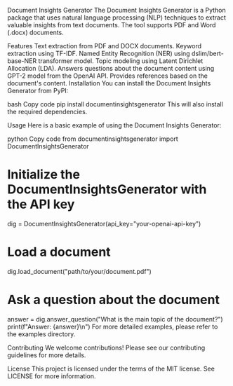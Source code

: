 Document Insights Generator
The Document Insights Generator is a Python package that uses natural language processing (NLP) techniques to extract valuable insights from text documents. The tool supports PDF and Word (.docx) documents.

Features
Text extraction from PDF and DOCX documents.
Keyword extraction using TF-IDF.
Named Entity Recognition (NER) using dslim/bert-base-NER transformer model.
Topic modeling using Latent Dirichlet Allocation (LDA).
Answers questions about the document content using GPT-2 model from the OpenAI API.
Provides references based on the document's content.
Installation
You can install the Document Insights Generator from PyPI:

bash
Copy code
pip install documentinsightsgenerator
This will also install the required dependencies.

Usage
Here is a basic example of using the Document Insights Generator:

python
Copy code
from documentinsightsgenerator import DocumentInsightsGenerator

# Initialize the DocumentInsightsGenerator with the API key
dig = DocumentInsightsGenerator(api_key="your-openai-api-key")

# Load a document
dig.load_document("path/to/your/document.pdf")

# Ask a question about the document
answer = dig.answer_question("What is the main topic of the document?")
print(f"Answer: {answer}\n")
For more detailed examples, please refer to the examples directory.

Contributing
We welcome contributions! Please see our contributing guidelines for more details.

License
This project is licensed under the terms of the MIT license. See LICENSE for more information.

